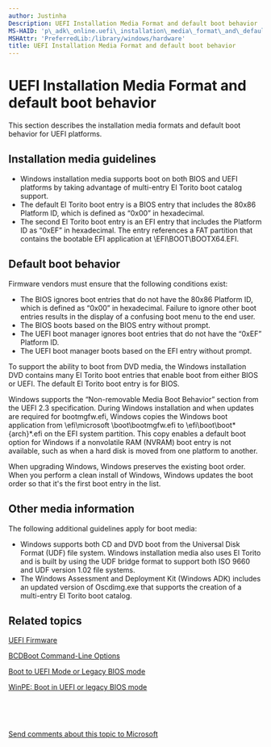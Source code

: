 ```yaml
---
author: Justinha
Description: UEFI Installation Media Format and default boot behavior
MS-HAID: 'p\_adk\_online.uefi\_installation\_media\_format\_and\_default\_boot\_behavior'
MSHAttr: 'PreferredLib:/library/windows/hardware'
title: UEFI Installation Media Format and default boot behavior
---
```


# UEFI Installation Media Format and default boot behavior


This section describes the installation media formats and default boot behavior for UEFI platforms.

## <span id="Installation_media_guidelines"></span><span id="installation_media_guidelines"></span><span id="INSTALLATION_MEDIA_GUIDELINES"></span>Installation media guidelines


-   Windows installation media supports boot on both BIOS and UEFI platforms by taking advantage of multi-entry El Torito boot catalog support.
-   The default El Torito boot entry is a BIOS entry that includes the 80x86 Platform ID, which is defined as “0x00” in hexadecimal.
-   The second El Torito boot entry is an EFI entry that includes the Platform ID as “0xEF” in hexadecimal. The entry references a FAT partition that contains the bootable EFI application at \\EFI\\BOOT\\BOOTX64.EFI.

## <span id="Default_boot_behavior"></span><span id="default_boot_behavior"></span><span id="DEFAULT_BOOT_BEHAVIOR"></span>Default boot behavior


Firmware vendors must ensure that the following conditions exist:

-   The BIOS ignores boot entries that do not have the 80x86 Platform ID, which is defined as “0x00” in hexadecimal. Failure to ignore other boot entries results in the display of a confusing boot menu to the end user.
-   The BIOS boots based on the BIOS entry without prompt.
-   The UEFI boot manager ignores boot entries that do not have the “0xEF” Platform ID.
-   The UEFI boot manager boots based on the EFI entry without prompt.

To support the ability to boot from DVD media, the Windows installation DVD contains many El Torito boot entries that enable boot from either BIOS or UEFI. The default El Torito boot entry is for BIOS.

Windows supports the “Non-removable Media Boot Behavior” section from the UEFI 2.3 specification. During Windows installation and when updates are required for bootmgfw.efi, Windows copies the Windows boot application from \\efi\\microsoft \\boot\\bootmgfw.efi to \\efi\\boot\\boot*{arch}*.efi on the EFI system partition. This copy enables a default boot option for Windows if a nonvolatile RAM (NVRAM) boot entry is not available, such as when a hard disk is moved from one platform to another.

When upgrading Windows, Windows preserves the existing boot order. When you perform a clean install of Windows, Windows updates the boot order so that it's the first boot entry in the list.

## <span id="Other_media_information"></span><span id="other_media_information"></span><span id="OTHER_MEDIA_INFORMATION"></span>Other media information


The following additional guidelines apply for boot media:

-   Windows supports both CD and DVD boot from the Universal Disk Format (UDF) file system. Windows installation media also uses El Torito and is built by using the UDF bridge format to support both ISO 9660 and UDF version 1.02 file systems.
-   The Windows Assessment and Deployment Kit (Windows ADK) includes an updated version of Oscdimg.exe that supports the creation of a multi-entry El Torito boot catalog.

## <span id="related_topics"></span>Related topics


[UEFI Firmware](uefi-firmware.md)

[BCDBoot Command-Line Options](bcdboot-command-line-options-techref-di.md)

[Boot to UEFI Mode or Legacy BIOS mode](boot-to-uefi-mode-or-legacy-bios-mode.md)

[WinPE: Boot in UEFI or legacy BIOS mode](winpe-boot-in-uefi-or-legacy-bios-mode.md)

 

 

[Send comments about this topic to Microsoft](mailto:wsddocfb@microsoft.com?subject=Documentation%20feedback%20%5Bp_adk_online\p_adk_online%5D:%20UEFI%20Installation%20Media%20Format%20and%20default%20boot%20behavior%20%20RELEASE:%20%284/11/2016%29&body=%0A%0APRIVACY%20STATEMENT%0A%0AWe%20use%20your%20feedback%20to%20improve%20the%20documentation.%20We%20don't%20use%20your%20email%20address%20for%20any%20other%20purpose,%20and%20we'll%20remove%20your%20email%20address%20from%20our%20system%20after%20the%20issue%20that%20you're%20reporting%20is%20fixed.%20While%20we're%20working%20to%20fix%20this%20issue,%20we%20might%20send%20you%20an%20email%20message%20to%20ask%20for%20more%20info.%20Later,%20we%20might%20also%20send%20you%20an%20email%20message%20to%20let%20you%20know%20that%20we've%20addressed%20your%20feedback.%0A%0AFor%20more%20info%20about%20Microsoft's%20privacy%20policy,%20see%20http://privacy.microsoft.com/default.aspx. "Send comments about this topic to Microsoft")




